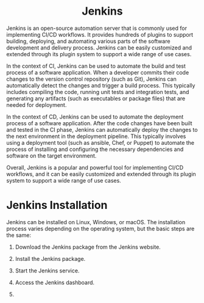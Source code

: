 <h1 align="center"> Jenkins </h1>

Jenkins is an open-source automation server that is commonly used for implementing CI/CD workflows. It provides hundreds of plugins to support building, deploying, and automating various parts of the software development and delivery process. Jenkins can be easily customized and extended through its plugin system to support a wide range of use cases.

In the context of CI, Jenkins can be used to automate the build and test process of a software application. When a developer commits their code changes to the version control repository (such as Git), Jenkins can automatically detect the changes and trigger a build process. This typically includes compiling the code, running unit tests and integration tests, and generating any artifacts (such as executables or package files) that are needed for deployment.

In the context of CD, Jenkins can be used to automate the deployment process of a software application. After the code changes have been built and tested in the CI phase, Jenkins can automatically deploy the changes to the next environment in the deployment pipeline. This typically involves using a deployment tool (such as ansible, Chef, or Puppet) to automate the process of installing and configuring the necessary dependencies and software on the target environment.

Overall, Jenkins is a popular and powerful tool for implementing CI/CD workflows, and it can be easily customized and extended through its plugin system to support a wide range of use cases.

# Jenkins Installation

Jenkins can be installed on Linux, Windows, or macOS. The installation process varies depending on the operating system, but the basic steps are the same:

1. Download the Jenkins package from the Jenkins website.

2. Install the Jenkins package.

3. Start the Jenkins service.

4. Access the Jenkins dashboard.
5. 
